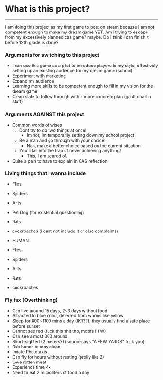 # What is this project?
---
I am doing this project as my first game to post on steam because I am not competent enough to make my dream game YET.
Am I trying to escape from my excessively planned cas game? maybe. Do I think I can finish it before 12th grade is done?

### Arguments for switching to this project
- I can use this game as a pilot to introduce players to my style, effectively setting up an existing audience for my dream game (school)
- Experiment with marketing
- Expand my audience
- Learning more skills to be competent enough to fill in my vision for the dream game
- Clean slate to follow through with a more concrete plan (gantt chart n stuff)

### Arguments AGAINST this project
- Common words of wises
	- Dont try to do two things at once!
		- Im not, im temporarily setting down my school project
	- Be a man and go through with your choice!
		- Nah, make a better choice based on the current situation
	- You'll fall into the trap of never achieving anything!
		- This, I am scared of.
- Quite a pain to have to explain in CAS reflection

### Living things that i wanna include
- Flies
- Spiders
- Ants
- Pet Dog (for existential questioning)
- Rats
- cockroaches (i cant not include it or else complaints)
- HUMAN

- Flies
- Spiders
- Ants
- Rats
- cockroaches

### Fly fax (Overthinking)
- Can live around 15 days, 2~3 days without food
- Attracted to blue color, deterred from warms like yellow
- Sleep for 800~1100 mins a day (IKR??), they usually find a safe place before sunset
- Cannot see red (fuck this shit tho, motifs FTW)
- Can see almost 360 around
- Short-sighted (2 meters?) (source says "A FEW YARDS" fuck you)
- Rub hands to stay clean
- Innate Phototaxis
- Can fly for hours without resting (prolly like 2)
- Love rotten meat
- Experience time 4x
- Need to eat 2 microliters of food a day